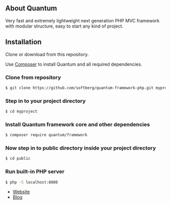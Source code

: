 ## About Quantum

Very fast and extremely lightweight next generation PHP MVC framework with modular structure, easy to start any kind of project.

## Installation

Clone or download from this repository.

Use [Composer](https://getcomposer.org/) to install Quantum and all required dependencies.


### Clone from repository
```bash
$ git clone https://github.com/softberg/quantum-framework-php.git myproject
```

### Step in to your project directory
```bash
$ cd myproject
```

### Install Quantum framework core and other dependencies
```bash
$ composer require quantum/framework
```

### Now step in to public directory inside your project directory
```bash
$ cd public
```

### Run built-in PHP server
```bash
$ php -S localhost:8080
```

- [Website](https://quantum.softberg.org)
- [Blog](http://blog.softberg.org/category/quantum-php-framework/)